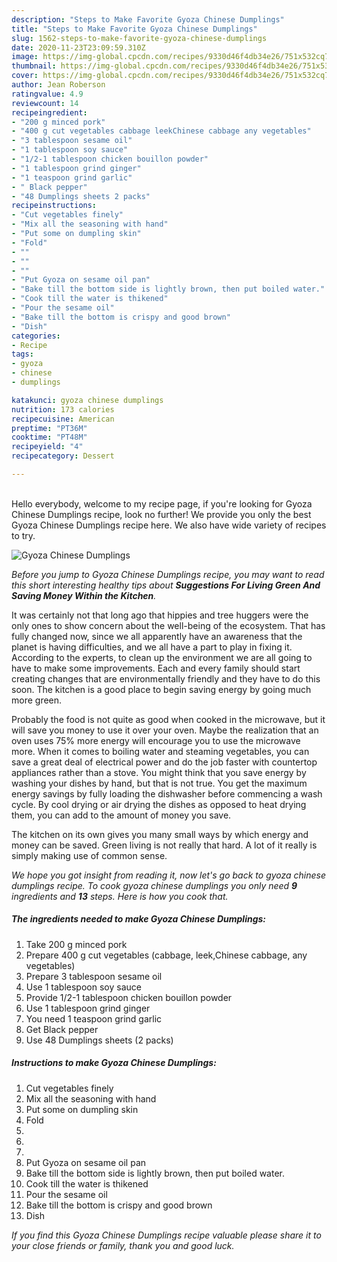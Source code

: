 ```yaml
---
description: "Steps to Make Favorite Gyoza Chinese Dumplings"
title: "Steps to Make Favorite Gyoza Chinese Dumplings"
slug: 1562-steps-to-make-favorite-gyoza-chinese-dumplings
date: 2020-11-23T23:09:59.310Z
image: https://img-global.cpcdn.com/recipes/9330d46f4db34e26/751x532cq70/gyoza-chinese-dumplings-recipe-main-photo.jpg
thumbnail: https://img-global.cpcdn.com/recipes/9330d46f4db34e26/751x532cq70/gyoza-chinese-dumplings-recipe-main-photo.jpg
cover: https://img-global.cpcdn.com/recipes/9330d46f4db34e26/751x532cq70/gyoza-chinese-dumplings-recipe-main-photo.jpg
author: Jean Roberson
ratingvalue: 4.9
reviewcount: 14
recipeingredient:
- "200 g minced pork"
- "400 g cut vegetables cabbage leekChinese cabbage any vegetables"
- "3 tablespoon sesame oil"
- "1 tablespoon soy sauce"
- "1/2-1 tablespoon chicken bouillon powder"
- "1 tablespoon grind ginger"
- "1 teaspoon grind garlic"
- " Black pepper"
- "48 Dumplings sheets 2 packs"
recipeinstructions:
- "Cut vegetables finely"
- "Mix all the seasoning with hand"
- "Put some on dumpling skin"
- "Fold"
- ""
- ""
- ""
- "Put Gyoza on sesame oil pan"
- "Bake till the bottom side is lightly brown, then put boiled water."
- "Cook till the water is thikened"
- "Pour the sesame oil"
- "Bake till the bottom is crispy and good brown"
- "Dish"
categories:
- Recipe
tags:
- gyoza
- chinese
- dumplings

katakunci: gyoza chinese dumplings 
nutrition: 173 calories
recipecuisine: American
preptime: "PT36M"
cooktime: "PT48M"
recipeyield: "4"
recipecategory: Dessert

---
```

<br>
Hello everybody, welcome to my recipe page, if you're looking for Gyoza Chinese Dumplings recipe, look no further! We provide you only the best Gyoza Chinese Dumplings recipe here. We also have wide variety of recipes to try.
<br>


![Gyoza Chinese Dumplings](https://img-global.cpcdn.com/recipes/9330d46f4db34e26/751x532cq70/gyoza-chinese-dumplings-recipe-main-photo.jpg)

<i>Before you jump to Gyoza Chinese Dumplings recipe, you may want to read this short interesting healthy tips about 
<strong>Suggestions For Living Green And Saving Money Within the Kitchen</strong>.</i>
</br>

It was certainly not that long ago that hippies and tree huggers were the only ones to show concern about the well-being of the ecosystem. That has fully changed now, since we all apparently have an awareness that the planet is having difficulties, and we all have a part to play in fixing it. According to the experts, to clean up the environment we are all going to have to make some improvements. Each and every family should start creating changes that are environmentally friendly and they have to do this soon. The kitchen is a good place to begin saving energy by going much more green.

Probably the food is not quite as good when cooked in the microwave, but it will save you money to use it over your oven. Maybe the realization that an oven uses 75% more energy will encourage you to use the microwave more. When it comes to boiling water and steaming vegetables, you can save a great deal of electrical power and do the job faster with countertop appliances rather than a stove. You might think that you save energy by washing your dishes by hand, but that is not true. You get the maximum energy savings by fully loading the dishwasher before commencing a wash cycle. By cool drying or air drying the dishes as opposed to heat drying them, you can add to the amount of money you save.

The kitchen on its own gives you many small ways by which energy and money can be saved. Green living is not really that hard. A lot of it really is simply making use of common sense.


<i>We hope you got insight from reading it, now let's go back to gyoza chinese dumplings recipe. To cook gyoza chinese dumplings you only need <strong>9</strong> ingredients and <strong>13</strong> steps. Here is how you cook that.
</i>

##### The ingredients needed to make Gyoza Chinese Dumplings:

1. Take 200 g minced pork
1. Prepare 400 g cut vegetables (cabbage, leek,Chinese cabbage, any vegetables)
1. Prepare 3 tablespoon sesame oil
1. Use 1 tablespoon soy sauce
1. Provide 1/2-1 tablespoon chicken bouillon powder
1. Use 1 tablespoon grind ginger
1. You need 1 teaspoon grind garlic
1. Get  Black pepper
1. Use 48 Dumplings sheets (2 packs)


##### Instructions to make Gyoza Chinese Dumplings:

1. Cut vegetables finely
1. Mix all the seasoning with hand
1. Put some on dumpling skin
1. Fold
1. 
1. 
1. 
1. Put Gyoza on sesame oil pan
1. Bake till the bottom side is lightly brown, then put boiled water.
1. Cook till the water is thikened
1. Pour the sesame oil
1. Bake till the bottom is crispy and good brown
1. Dish


<i>If you find this Gyoza Chinese Dumplings recipe valuable please share it to your close friends or family, thank you and good luck.</i>
